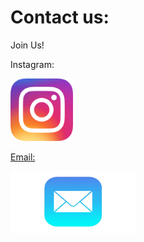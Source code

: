 <!DOCTYPE html>
<html>
    
<head>
    
</body>
    <h1>Contact us:</h1>
    <p>Join Us!</p>
    <p>Instagram: </p>
</body>


<div class="container">
  <a href="https://www.instagram.com/umarylandigem/">
  <img class="image" src="insta.png" width ="100" height="100">
  <div class="overlay">

</body>
    <p>Email: </p>
</body>

<div class="container">
  <a href="mailto:umarylandigem@gmail.com"> 
  <img class="image" src="email.png" width ="200" height="100">
  <div class="overlay">
</html>
    


